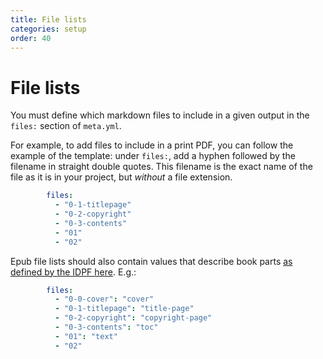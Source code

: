 ```yaml
---
title: File lists
categories: setup
order: 40
---
```


# File lists

You must define which markdown files to include in a given output in the `files:` section of `meta.yml`.

For example, to add files to include in a print PDF, you can follow the example of the template: under `files:`, add a hyphen followed by the filename in straight double quotes. This filename is the exact name of the file as it is in your project, but _without_ a file extension.

```yaml
        files:
          - "0-1-titlepage"
          - "0-2-copyright"
          - "0-3-contents"
          - "01"
          - "02"
```

Epub file lists should also contain values that describe book parts [as defined by the IDPF here](http://www.idpf.org/epub/20/spec/OPF_2.0.1_draft.htm#Section2.6). E.g.:

```yaml
        files:
          - "0-0-cover": "cover"
          - "0-1-titlepage": "title-page"
          - "0-2-copyright": "copyright-page"
          - "0-3-contents": "toc"
          - "01": "text"
          - "02"
```

